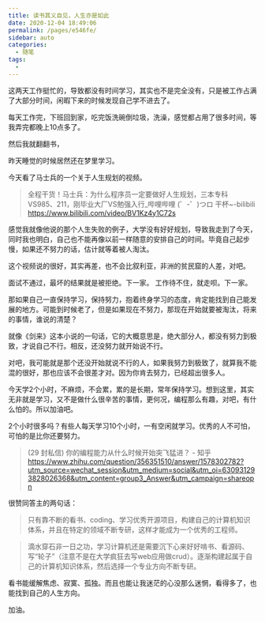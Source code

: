 ```yaml
---
title: 读书其义自见，人生亦是如此
date: 2020-12-04 18:49:06
permalink: /pages/e546fe/
sidebar: auto
categories:
  - 随笔
tags:
  - 
---
```


这两天工作挺忙的，导致都没有时间学习，其实也不是完全没有，只是被工作占满了大部分时间，闲暇下来的时候发现自己学不进去了。

每天工作完，下班回到家，吃完饭洗碗倒垃圾，洗澡，感觉都占用了很多时间，等我弄完都晚上10点多了。

然后我就翻翻书，

昨天睡觉的时候居然还在梦里学习。

今天看了马士兵的一个关于人生规划的视频。

> 全程干货！马士兵：为什么程序员一定要做好人生规划，三本专科VS985、211，刚毕业大厂VS勉强入行_哔哩哔哩 (゜-゜)つロ 干杯~-bilibili
> https://www.bilibili.com/video/BV1Kz4y1C72s


感觉我就像他说的那个人生失败的例子，大学没有好好规划，导致我走到了今天，同时我也明白，自己也不能再像以前一样随意的安排自己的时间。毕竟自己起步慢，如果还不努力的话，估计就等着被人淘汰。

这个视频说的很好，其实再差，也不会比叙利亚，非洲的贫民窟的人差，对吧。

面试不通过，最坏的结果就是被拒绝。下一家。
工作待不住，就走呗。下一家。

那如果自己一直保持学习，保持努力，抱着终身学习的态度，肯定能找到自己能发展的地方。可能到时候老了，但是如果现在不努力，那现在开始就要被淘汰，将来的事情，谁说的清楚？

就像《剑来》这本小说的一句话，它的大概意思是，绝大部分人，都没有努力到极致，才说自己不行。相反，还没努力就开始说不行。

对吧，我可能就是那个还没开始就说不行的人，如果我努力到极致了，就算我不能混的很好，那也应该不会很差才对。因为你肯去努力，已经超出很多人。

今天学2个小时，不麻烦，不会累，累的是长期，常年保持学习。想到这里，其实无非就是学习，又不是做什么很辛苦的事情，更何况，编程那么有趣，对吧，有什么怕的。所以加油吧。

2个小时很多吗？有些人每天学习10个小时，一有空闲就学习。优秀的人不可怕，可怕的是比你还要努力。

> (29 封私信) 你的编程能力从什么时候开始突飞猛进？ - 知乎
> https://www.zhihu.com/question/356351510/answer/1578302782?utm_source=wechat_session&utm_medium=social&utm_oi=630931293828026368&utm_content=group3_Answer&utm_campaign=shareopn

很赞同答主的两句话：

> 只有靠不断的看书、coding、学习优秀开源项目，构建自己的计算机知识体系，并且在特定的领域不断专研，这样才能成为一个优秀的工程师。

> 滴水穿石非一日之功，学习计算机还是需要沉下心来好好啃书、看源码、写“轮子”（注意不是在大学疯狂去写web应用做crud）。逐渐构建起属于自己的计算机知识体系，然后选择一个专业方向不断专研。

看书能缓解焦虑、寂寞、孤独。而且也能让我迷茫的心没那么迷惘，看得多了，也能找到自己的人生方向。

加油。